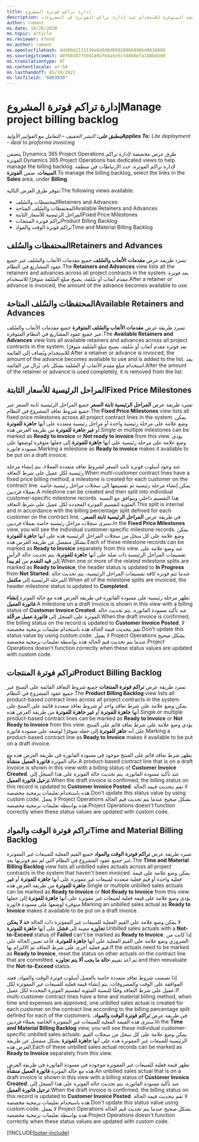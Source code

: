 ```yaml
---
title: إدارة تراكم فوترة المشروع
description: يوفر هذا الموضوع معلومات حول طرق العرض المختلفة المتوفرة للاستخدام عند إدارة تراكم الفوترة في المشروعات.
author: rumant
ms.date: 10/26/2020
ms.topic: article
ms.reviewer: kfend
ms.author: rumant
ms.openlocfilehash: ddd0b62133139a8d9d8d09920986890bd8616808
ms.sourcegitcommit: 40f68387f594180af64a5e5c748b6efa188bd300
ms.translationtype: HT
ms.contentlocale: ar-SA
ms.lasthandoff: 05/10/2021
ms.locfileid: "6003930"
---
```

# <a name="manage-project-billing-backlog"></a><span data-ttu-id="5da4a-103">إدارة تراكم فوترة المشروع</span><span class="sxs-lookup"><span data-stu-id="5da4a-103">Manage project billing backlog</span></span> 

<span data-ttu-id="5da4a-104">_**ينطبق على:** النشر الخفيف – التعامل مع الفواتير الأولية_</span><span class="sxs-lookup"><span data-stu-id="5da4a-104">_**Applies To:** Lite deployment - deal to proforma invoicing_</span></span>

<span data-ttu-id="5da4a-105">يتضمن Dynamics 365 Project Operations طرق عرض مخصصة لإدارة تراكم الفوترة.</span><span class="sxs-lookup"><span data-stu-id="5da4a-105">Dynamics 365 Project Operations has dedicated views to help manage the billing backlog.</span></span> <span data-ttu-id="5da4a-106">لإدارة تراكم الفوترة، حدد الارتباطات في منطقة **المبيعات**، ضمن **الفوترة**.</span><span class="sxs-lookup"><span data-stu-id="5da4a-106">To manage the billing backlog, select the links in the **Sales** area, under **Billing**.</span></span> 

<span data-ttu-id="5da4a-107">تتوفر طرق العرض التالية:</span><span class="sxs-lookup"><span data-stu-id="5da4a-107">The following views available:</span></span>

- <span data-ttu-id="5da4a-108">المحتفظات والسُلف</span><span class="sxs-lookup"><span data-stu-id="5da4a-108">Retainers and Advances</span></span>
- <span data-ttu-id="5da4a-109">المحتفظات والسُلف المتاحة</span><span class="sxs-lookup"><span data-stu-id="5da4a-109">Available Retainers and Advances</span></span>
- <span data-ttu-id="5da4a-110">المراحل الرئيسية للأسعار الثابتة</span><span class="sxs-lookup"><span data-stu-id="5da4a-110">Fixed Price Milestones</span></span>
- <span data-ttu-id="5da4a-111">تراكم فوترة المنتجات</span><span class="sxs-lookup"><span data-stu-id="5da4a-111">Product Billing Backlog</span></span>
- <span data-ttu-id="5da4a-112">تراكم فوترة الوقت والمواد</span><span class="sxs-lookup"><span data-stu-id="5da4a-112">Time and Material Billing Backlog</span></span>

## <a name="retainers-and-advances"></a><span data-ttu-id="5da4a-113">المحتفظات والسُلف</span><span class="sxs-lookup"><span data-stu-id="5da4a-113">Retainers and Advances</span></span>

<span data-ttu-id="5da4a-114">تسرد طريقة عرض **مقدمات الأتعاب والسُلف** جميع مقدمات الأتعاب والسُلف عبر جميع عقود المشاريع في النظام.</span><span class="sxs-lookup"><span data-stu-id="5da4a-114">The **Retainers and Advances** view lists all the retainers and advances across all project contracts in the system.</span></span> <span data-ttu-id="5da4a-115">بعد فوترة مقدم أتعاب أو سُلفة، يصبح مبلغ السُلفة متوفرًا للاستخدام.</span><span class="sxs-lookup"><span data-stu-id="5da4a-115">After a retainer or advance is invoiced, the amount of the advance becomes available to use.</span></span>

## <a name="available-retainers-and-advances"></a><span data-ttu-id="5da4a-116">المحتفظات والسُلف المتاحة</span><span class="sxs-lookup"><span data-stu-id="5da4a-116">Available Retainers and Advances</span></span>

<span data-ttu-id="5da4a-117">تسرد طريقة عرض **مقدمات الأتعاب والسُلف المتوفرة** جميع مقدمات الأتعاب والسُلف المتوفرة‏‎ عبر جميع عقود المشاريع في النظام.</span><span class="sxs-lookup"><span data-stu-id="5da4a-117">The **Available Retainers and Advances** view lists all available retainers and advances across all project contracts in the system.</span></span> <span data-ttu-id="5da4a-118">بعد فوترة مقدم أتعاب أو سُلفة، يصبح مبلغ السُلفة متوفرًا للاستخدام ويُضاف إلى القائمة.</span><span class="sxs-lookup"><span data-stu-id="5da4a-118">After a retainer or advance is invoiced, the amount of the advance becomes available to use and is added to the list.</span></span> <span data-ttu-id="5da4a-119">بعد استخدام مبلغ مقدم الأتعاب أو السُلفة بشكل تام، يُزال من القائمة.</span><span class="sxs-lookup"><span data-stu-id="5da4a-119">After the amount of the retainer or advance is used completely, it is removed from the list.</span></span>

## <a name="fixed-price-milestones"></a><span data-ttu-id="5da4a-120">المراحل الرئيسية للأسعار الثابتة</span><span class="sxs-lookup"><span data-stu-id="5da4a-120">Fixed Price Milestones</span></span>

<span data-ttu-id="5da4a-121">تسرد طريقة عرض **المراحل الرئيسية ثابتة السعر** جميع المراحل الرئيسية ثابتة السعر عبر جميع شروط تعاقد المشروع في النظام.</span><span class="sxs-lookup"><span data-stu-id="5da4a-121">The **Fixed Price Milestones** view lists all fixed price milestones across all project contract lines in the system.</span></span> <span data-ttu-id="5da4a-122">يمكن وضع علامة على مرحلة رئيسية واحدة أو مراحل رئيسية متعددة على أنها **جاهزة للفوترة** أو **غير جاهزة للفوترة** من طريقة العرض هذه.</span><span class="sxs-lookup"><span data-stu-id="5da4a-122">Single or multiple milestones can be marked as **Ready to invoice** or **Not ready to invoice** from this view.</span></span> <span data-ttu-id="5da4a-123">يؤدي وضع علامة على مرحلة رئيسية على أنها **جاهزة للفوترة** إلى جعلها متوفرة لوضعها على مسودة فاتورة.</span><span class="sxs-lookup"><span data-stu-id="5da4a-123">Marking a milestone as **Ready to invoice** makes it available to be put on a draft invoice.</span></span>

<span data-ttu-id="5da4a-124">عند وجود أسلوب فوترة ثابت السعر لشروط تعاقد متعددة العملاء، يتم إنشاء مرحلة رئيسية لكل عميل على شرط التعاقد.</span><span class="sxs-lookup"><span data-stu-id="5da4a-124">When multi-customer contract lines have a fixed price billing method, a milestone is created for each customer on the contract line.</span></span> <span data-ttu-id="5da4a-125">يمكن إنشاء مرحلة رئيسية ثم تقسيمها إلى سجلات مراحل رئيسية خاصة بعملاء فرديين.</span><span class="sxs-lookup"><span data-stu-id="5da4a-125">A milestone can be created and then split into individual customer-specific milestone records.</span></span> <span data-ttu-id="5da4a-126">هذا التقسيم داخلي ويتوافق مع النسبة المئوية لتقسيم الفوترة‬ المحددة لكل عميل على شرط التعاقد.</span><span class="sxs-lookup"><span data-stu-id="5da4a-126">This split is internal and in accordance with the billing percentage split defined for each customer on the contract line.</span></span> <span data-ttu-id="5da4a-127">في طريقة عرض **المراحل الرئيسية ثابتة السعر**، سترى سجلات مراحل رئيسية خاصة بعملاء فرديين.</span><span class="sxs-lookup"><span data-stu-id="5da4a-127">In the **Fixed Price Milestones** view, you will see the individual customer-specific milestone records.</span></span> <span data-ttu-id="5da4a-128">يمكن وضع علامة على كل سجل من سجلات المراحل الرئيسية هذه على أنها **جاهزة للفوترة** بشكل منفصل عن طريقة العرض هذه.</span><span class="sxs-lookup"><span data-stu-id="5da4a-128">Each of these milestone records can be marked as **Ready to Invoice** separately from this view.</span></span> <span data-ttu-id="5da4a-129">عند وضع علامة على تقسيمات المراحل الرئيسية ذات صلة على أنها **جاهزة للفوترة**، يتم تحديث حالة الرأس إلى **قيد التقدم** من **‏‫‏‏لم يبدأ‬**.</span><span class="sxs-lookup"><span data-stu-id="5da4a-129">When one or more of the related milestone splits are marked as **Ready to Invoice**, the header status is updated to **In Progress** from **Not Started**.</span></span> <span data-ttu-id="5da4a-130">عندما تتم فوترة كافة تقسيمات المراحل الرئيسية، يتم تحديث حالة المرحلة الرئيسية إلى **مكتمل**.</span><span class="sxs-lookup"><span data-stu-id="5da4a-130">When all of the milestone splits are invoiced, the header milestone status is updated to **Completed**.</span></span>

<span data-ttu-id="5da4a-131">تظهر مرحلة رئيسية على مسودة الفاتورة في طريقة العرض هذه مع حالة الفوترة **إنشاء فاتورة العميل**.</span><span class="sxs-lookup"><span data-stu-id="5da4a-131">A milestone on a draft invoice is shown in this view with a billing status of **Customer Invoice Created**.</span></span> <span data-ttu-id="5da4a-132">عند تأكيد مسودة الفاتورة، يتم تحديث حالة الفوترة على السجل إلى **فاتورة عميل مرحَّلة‬**.</span><span class="sxs-lookup"><span data-stu-id="5da4a-132">When the draft invoice is confirmed, the billing status on the record is updated to **Customer Invoice Posted**.</span></span> <span data-ttu-id="5da4a-133">لا تقم بتحديث قيمة الحالة هذه باستخدام تعليمات برمجية مخصصة.</span><span class="sxs-lookup"><span data-stu-id="5da4a-133">Don't update this status value by using custom code.</span></span> <span data-ttu-id="5da4a-134">لا يعمل Project Operations بشكل صحيح عندما يتم تحديث قيم الحالة هذه بواسطة تعليمات برمجية مخصصة.</span><span class="sxs-lookup"><span data-stu-id="5da4a-134">Project Operations doesn't function correctly when these status values are updated with custom code.</span></span>

## <a name="product-billing-backlog"></a><span data-ttu-id="5da4a-135">تراكم فوترة المنتجات</span><span class="sxs-lookup"><span data-stu-id="5da4a-135">Product Billing Backlog</span></span>

<span data-ttu-id="5da4a-136">تسرد طريقة عرض **تراكم فوترة المنتجات** جميع شروط التعاقد القائمة على المنتج عبر جميع عقود المشروع في النظام.</span><span class="sxs-lookup"><span data-stu-id="5da4a-136">The **Product Billing Backlog** view lists all product-based contract lines across all project contracts in the system.</span></span> <span data-ttu-id="5da4a-137">يمكن وضع علامة على شرط تعاقد واحد أو شروط تعاقد متعددة قائمة على المنتج على أنها **جاهزة للفوترة** أو **غير جاهزة للفوترة** من طريقة العرض هذه.</span><span class="sxs-lookup"><span data-stu-id="5da4a-137">Single or multiple product-based contract lines can be marked as **Ready to Invoice** or **Not Ready to Invoice** from this view.</span></span> <span data-ttu-id="5da4a-138">يؤدي وضع علامة على شرط تعاقد قائم على المنتج على أنه **جاهز للفوترة** إلى جعله متوفرًا لوضعه على مسودة فاتورة.</span><span class="sxs-lookup"><span data-stu-id="5da4a-138">Marking a product-based contract line as **Ready to Invoice** makes it available to be put on a draft invoice.</span></span>

<span data-ttu-id="5da4a-139">يظهر شرط تعاقد قائم على المنتج موجود في مسودة الفاتورة في طريقة العرض هذه مع حالة الفوترة **فاتورة العميل منشأة‬**.</span><span class="sxs-lookup"><span data-stu-id="5da4a-139">A product-based contract line that is on a draft invoice is shown in this view with a billing status of **Customer Invoice Created**.</span></span> <span data-ttu-id="5da4a-140">عند تأكيد مسودة الفاتورة، يتم تحديث حالة الفوترة على هذا السجل إلى **ترحيل فاتورة العميل**.</span><span class="sxs-lookup"><span data-stu-id="5da4a-140">When the draft invoice is confirmed, the billing status on this record is updated to **Customer Invoice Posted**.</span></span> <span data-ttu-id="5da4a-141">لا تقم بتحديث قيمة الحالة هذه باستخدام تعليمات برمجية مخصصة.</span><span class="sxs-lookup"><span data-stu-id="5da4a-141">Don't update this status value by using custom code.</span></span> <span data-ttu-id="5da4a-142">لا يعمل Project Operations بشكل صحيح عندما يتم تحديث قيم الحالة هذه بواسطة تعليمات برمجية مخصصة.</span><span class="sxs-lookup"><span data-stu-id="5da4a-142">Project Operations doesn't function correctly when these status values are updated with custom code.</span></span>

## <a name="time-and-material-billing-backlog"></a><span data-ttu-id="5da4a-143">تراكم فوترة الوقت والمواد</span><span class="sxs-lookup"><span data-stu-id="5da4a-143">Time and Material Billing Backlog</span></span>

<span data-ttu-id="5da4a-144">تسرد طريقة عرض **تراكم فوترة الوقت والمواد‬** جميع القيم الفعلية للمبيعات غير المفوترة عبر جميع عقود المشروع في النظام التي لم تتم فوترتها بعد.</span><span class="sxs-lookup"><span data-stu-id="5da4a-144">The **Time and Material Billing Backlog** view lists all unbilled sales actuals across all project contracts in the system that haven't been invoiced.</span></span> <span data-ttu-id="5da4a-145">يمكن وضع علامة على قيمة فعلية واحدة أو قيم فعلية متعددة لمبيعات غير مفوترة على أنها **جاهزة للفوترة** أو **غير جاهزة للفوترة** من طريقة العرض هذه.</span><span class="sxs-lookup"><span data-stu-id="5da4a-145">Single or multiple unbilled sales actuals can be marked as **Ready to Invoice** or **Not Ready to Invoice** from this view.</span></span> <span data-ttu-id="5da4a-146">يؤدي وضع علامة على قيمة فعلية لمبيعات غير مفوترة على أنها **جاهزة للفوترة** إلى جعلها متوفرة لوضعها على مسودة فاتورة.</span><span class="sxs-lookup"><span data-stu-id="5da4a-146">Marking an unbilled sales actual as **Ready to Invoice** makes it available to be put on a draft invoice.</span></span>

<span data-ttu-id="5da4a-147">لا يمكن وضع علامة على القيم الفعلية للمبيعات غير المفوترة ذات الحالة **حد لا يمكن تجاوزه** معينة إلى **فشل** على أنها **جاهزة للفوترة**.</span><span class="sxs-lookup"><span data-stu-id="5da4a-147">Unbilled sales actuals with a **Not-to-Exceed** status of **Failed** can't be marked as **Ready to Invoice**.</span></span> <span data-ttu-id="5da4a-148">إذا كانت من الضروري وضع علامة على القيم الفعلية على أنها **جاهزة للفوترة**، فأعد تعيين الحالة على قيم فعلية أخرى على شرط التعاقد تم الالتزام بها.</span><span class="sxs-lookup"><span data-stu-id="5da4a-148">If the actuals need to be marked as **Ready to Invoice**, reset the status on other actuals on the contract line that are committed.</span></span> <span data-ttu-id="5da4a-149">ثم أعد تقييم **حالة ما يجب ألا يتم تجاوزه**‬.</span><span class="sxs-lookup"><span data-stu-id="5da4a-149">and then reevaluate the **Not-to-Exceed** status.</span></span>

<span data-ttu-id="5da4a-150">إذا تضمنت شروط تعاقد متعددة خاصة بالعميل أسلوب فوترة الوقت والمواد، فعند الموافقة على الوقت والمصروفات، يتم إنشاء قيمة فعلية للمبيعات غير المفوترة لكل عميل على شرط التعاقد وفقًا للنسبة المئوية لتقسيم الفوترة‬ المحددة لكل عميل.</span><span class="sxs-lookup"><span data-stu-id="5da4a-150">If multi-customer contract lines have a time and material billing method, when time and expenses are approved, one unbilled sales actual is created for each customer on the contract line according to the billing percentage split defined for each of the customers.</span></span> <span data-ttu-id="5da4a-151">في طريقة عرض **تراكم فوترة الوقت والمواد‬**، سترى هذه القيمة الفعلية للمبيعات غير المفوترة الخاصة بعملاء فرديين.</span><span class="sxs-lookup"><span data-stu-id="5da4a-151">In the **Time and Material Billing Backlog** view, you will see these individual customer-specific unbilled sales actuals.</span></span> <span data-ttu-id="5da4a-152">يمكن وضع علامة على كل سجل من سجلات القيم الرئيسية للمبيعات غير المفوترة هذه على أنها **جاهزة للفوترة** بشكل منفصل عن طريقة العرض هذه.</span><span class="sxs-lookup"><span data-stu-id="5da4a-152">Each of these unbilled sales actual records can be marked as **Ready to Invoice** separately from this view.</span></span>

<span data-ttu-id="5da4a-153">تظهر قيمة فعلية للمبيعات غير المفوترة موجودة في مسودة الفاتورة في طريقة العرض هذه مع حالة الفوترة **فاتورة العميل منشأة‬**.</span><span class="sxs-lookup"><span data-stu-id="5da4a-153">An unbilled sales actual that is on a draft invoice is shown in this view with a billing status of **Customer Invoice Created**.</span></span> <span data-ttu-id="5da4a-154">عند تأكيد مسودة الفاتورة، يتم تحديث حالة الفوترة على هذا السجل إلى **ترحيل فاتورة العميل**.</span><span class="sxs-lookup"><span data-stu-id="5da4a-154">When the draft invoice is confirmed, the billing status on this record is updated to **Customer Invoice Posted**.</span></span> <span data-ttu-id="5da4a-155">لا تقم بتحديث قيمة الحالة هذه باستخدام تعليمات برمجية مخصصة.</span><span class="sxs-lookup"><span data-stu-id="5da4a-155">Don't update this status value using custom code.</span></span> <span data-ttu-id="5da4a-156">لا يعمل Project Operations بشكل صحيح عندما يتم تحديث قيم الحالة هذه بواسطة تعليمات برمجية مخصصة.</span><span class="sxs-lookup"><span data-stu-id="5da4a-156">Project Operations doesn't function correctly when these status values are updated with custom code.</span></span>


[!INCLUDE[footer-include](../../includes/footer-banner.md)]
